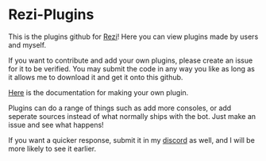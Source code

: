 # Rezi-Plugins

This is the plugins github for [Rezi](https://github.com/Wamy-Dev/Rezi)! Here you can view plugins made by users and myself. 

If you want to contribute and add your own plugins, please create an issue for it to be verified. You may submit the code in any way you like as long as it allows me to download it and get it onto this github.

[Here](https://github.com/Wamy-Dev/Rezi-Plugins/wiki) is the documentation for making your own plugin.

Plugins can do a range of things such as add more consoles, or add seperate sources instead of what normally ships with the bot. Just make an issue and see what happens! 

If you want a quicker response, submit it in my [discord](https://discord.com/invite/47SnjxgBFb) as well, and I will be more likely to see it earlier.

